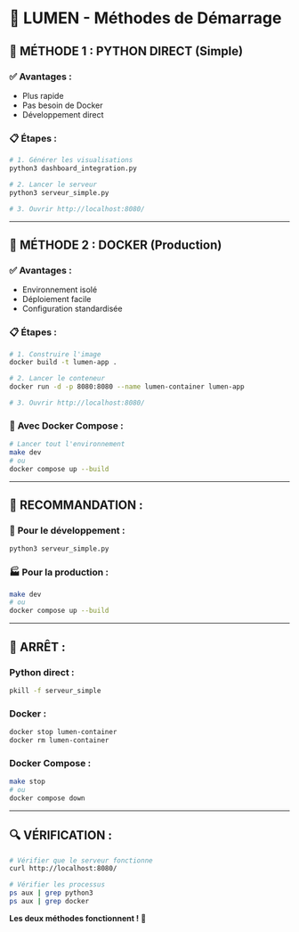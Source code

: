 # 🚀 LUMEN - Méthodes de Démarrage

## 🐍 **MÉTHODE 1 : PYTHON DIRECT (Simple)**

### ✅ **Avantages :**
- Plus rapide
- Pas besoin de Docker
- Développement direct

### 📋 **Étapes :**
```bash
# 1. Générer les visualisations
python3 dashboard_integration.py

# 2. Lancer le serveur
python3 serveur_simple.py

# 3. Ouvrir http://localhost:8080/
```

---

## 🐳 **MÉTHODE 2 : DOCKER (Production)**

### ✅ **Avantages :**
- Environnement isolé
- Déploiement facile
- Configuration standardisée

### 📋 **Étapes :**
```bash
# 1. Construire l'image
docker build -t lumen-app .

# 2. Lancer le conteneur
docker run -d -p 8080:8080 --name lumen-container lumen-app

# 3. Ouvrir http://localhost:8080/
```

### 🔧 **Avec Docker Compose :**
```bash
# Lancer tout l'environnement
make dev
# ou
docker compose up --build
```

---

## 🎯 **RECOMMANDATION :**

### 🚀 **Pour le développement :**
```bash
python3 serveur_simple.py
```

### 🏭 **Pour la production :**
```bash
make dev
# ou
docker compose up --build
```

---

## 🛑 **ARRÊT :**

### Python direct :
```bash
pkill -f serveur_simple
```

### Docker :
```bash
docker stop lumen-container
docker rm lumen-container
```

### Docker Compose :
```bash
make stop
# ou
docker compose down
```

---

## 🔍 **VÉRIFICATION :**
```bash
# Vérifier que le serveur fonctionne
curl http://localhost:8080/

# Vérifier les processus
ps aux | grep python3
ps aux | grep docker
```

**Les deux méthodes fonctionnent !** 🎉
